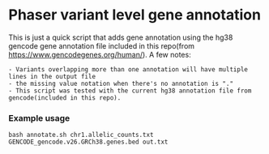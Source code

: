 # Phaser variant level gene annotation

This is just a quick script that adds gene annotation using the hg38 gencode gene annotation file included in this repo(from https://www.gencodegenes.org/human/). A few notes:

	- Variants overlapping more than one annotation will have multiple lines in the output file 
	- the missing value notation when there's no annotation is "."
	- This script was tested with the current hg38 annotation file from gencode(included in this repo).


### Example usage

```
bash annotate.sh chr1.allelic_counts.txt GENCODE_gencode.v26.GRCh38.genes.bed out.txt 
```
